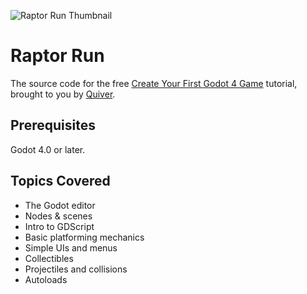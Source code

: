 ![Raptor Run Thumbnail](https://uploads.quiver.dev/production/RaptorRun_CoverArt_with_Text.jpg)

# Raptor Run
The source code for the free [Create Your First Godot 4 Game](https://quiver.dev/tutorials/create-your-first-godot-4-game/) tutorial, brought to you by [Quiver](https://quiver.dev).

## Prerequisites
Godot 4.0 or later.

## Topics Covered
* The Godot editor
* Nodes & scenes
* Intro to GDScript
* Basic platforming mechanics
* Simple UIs and menus
* Collectibles
* Projectiles and collisions
* Autoloads
